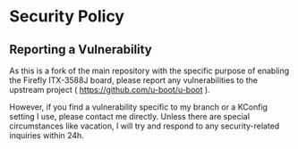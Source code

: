 # Security Policy

## Reporting a Vulnerability

As this is a fork of the main repository with the specific purpose of enabling the Firefly ITX-3588J board, please report any vulnerabilities to the upstream project ( https://github.com/u-boot/u-boot ). 

However, if you find a vulnerability specific to my branch or a KConfig setting I use, please contact me directly. 
Unless there are special circumstances like vacation, I will try and respond to any security-related inquiries within 24h.
